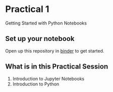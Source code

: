 # Practical 1
Getting Started with Python Notebooks


## Set up your notebook 
Open up this repository in [binder](https://mybinder.org/v2/gh/KF5012-AI2020/Practical1/534092326ec0d9f8fe0836e47a1f1c0217c0d013) to get started.

## What is in this Practical Session
1. Introduction to Jupyter Notebooks
2. Introduction to Python
